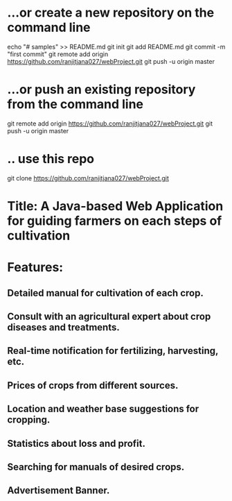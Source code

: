 
# …or create a new repository on the command line
echo "# samples" >> README.md
git init
git add README.md
git commit -m "first commit"
git remote add origin https://github.com/ranjitjana027/webProject.git
git push -u origin master
# …or push an existing repository from the command line
git remote add origin https://github.com/ranjitjana027/webProject.git
git push -u origin master
# .. use this repo
git clone https://github.com/ranjitjana027/webProject.git








# Title: A Java-based Web Application for guiding farmers on each steps of cultivation
# Features:
##  Detailed manual for cultivation of each crop.
##  Consult with an agricultural expert about crop diseases and treatments.
##  Real-time notification for fertilizing, harvesting, etc.
##  Prices of crops from different sources.
##  Location and weather base suggestions for cropping.
##  Statistics about loss and profit.
##  Searching for manuals of desired crops.
##  Advertisement Banner. 

